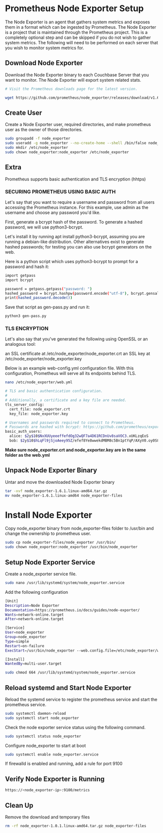 
# Prometheus Node Exporter Setup

The Node Exporter is an agent that gathers system metrics and exposes them in a format which can be ingested by Prometheus. The Node Exporter is a project that is maintained through the Prometheus project. This is a completely optional step and can be skipped if you do not wish to gather system metrics. The following will need to be performed on each server that you wish to monitor system metrics for.

## Download Node Exporter


Download the Node Exporter binary to each Couchbase Server that you want to monitor. The Node Exporter will export system related stats.

~~~bash
# Visit the Prometheus downloads page for the latest version.

wget https://github.com/prometheus/node_exporter/releases/download/v1.6.1/node_exporter-1.6.1.linux-amd64.tar.gz
~~~

## Create User

Create a Node Exporter user, required directories, and make prometheus user as the owner of those directories.

~~~bash
sudo groupadd -f node_exporter
sudo useradd -g node_exporter --no-create-home --shell /bin/false node_exporter
sudo mkdir /etc/node_exporter
sudo chown node_exporter:node_exporter /etc/node_exporter
~~~

## Extra

Prometheus supports basic authentication and TLS encryption (hhtps)

### SECURING PROMETHEUS USING BASIC AUTH

Let's say that you want to require a username and password from all users accessing the Prometheus instance. For this example, use admin as the username and choose any password you'd like.

First, generate a bcrypt hash of the password. To generate a hashed password, we will use python3-bcrypt.

Let's install it by running apt install python3-bcrypt, assuming you are running a debian-like distribution. Other alternatives exist to generate hashed passwords; for testing you can also use bcrypt generators on the web.

Here is a python script which uses python3-bcrypt to prompt for a password and hash it:

~~~bash
import getpass
import bcrypt

password = getpass.getpass("password: ")
hashed_password = bcrypt.hashpw(password.encode("utf-8"), bcrypt.gensalt())
print(hashed_password.decode())
~~~

Save that script as gen-pass.py and run it:

~~~bash
python3 gen-pass.py
~~~

### TLS ENCRYPTION

Let's also say that you've generated the following using OpenSSL or an analogous tool:

an SSL certificate at /etc/node_exporter/node_exporter.crt
an SSL key at /etc/node_exporter/node_exporter.key

Below is an example web-config.yml configuration file. With this configuration, Prometheus will serve all its endpoints behind TLS.

~~~bash
nano /etc/node_exporter/web.yml
~~~

~~~bash
# TLS and basic authentication configuration.
#
# Additionally, a certificate and a key file are needed.
tls_server_config:
  cert_file: node_exporter.crt
  key_file: node_exporter.key

# Usernames and passwords required to connect to Prometheus.
# Passwords are hashed with bcrypt: https://github.com/prometheus/exporter-toolkit/blob/master/docs/web-configuration.md#about-bcrypt
basic_auth_users:
  alice: $2y$10$NxXUUyeeeffefdOg32wQF7a4D61RCDnUv8saVOC3.xUKLzqEoS
  bob: $2y$10$hLqFl9jSjoAeey95Z/efef8Ye8wwekdMBM8c5Bn1ptYqP/AXyV0.oy0S8m
~~~

**Make sure node_exporter.crt and node_exporter.key are in the same folder as the web.yml**


## Unpack Node Exporter Binary

Untar and move the downloaded Node Exporter binary


~~~bash
tar -xvf node_exporter-1.6.1.linux-amd64.tar.gz
mv node_exporter-1.6.1.linux-amd64 node_exporter-files
~~~

# Install Node Exporter

Copy node_exporter binary from node_exporter-files folder to /usr/bin and change the ownership to prometheus user.

~~~bash
sudo cp node_exporter-files/node_exporter /usr/bin/
sudo chown node_exporter:node_exporter /usr/bin/node_exporter
~~~

## Setup Node Exporter Service

Create a node_exporter service file.

~~~bash
sudo nano /usr/lib/systemd/system/node_exporter.service
~~~


Add the following configuration


~~~bash
[Unit]
Description=Node Exporter
Documentation=https://prometheus.io/docs/guides/node-exporter/
Wants=network-online.target
After=network-online.target

[Service]
User=node_exporter
Group=node_exporter
Type=simple
Restart=on-failure
ExecStart=/usr/bin/node_exporter --web.config.file=/etc/node_exporter/web.yml

[Install]
WantedBy=multi-user.target
~~~


~~~bash
sudo chmod 664 /usr/lib/systemd/system/node_exporter.service
~~~

## Reload systemd and Start Node Exporter

Reload the systemd service to register the prometheus service and start the prometheus service.

~~~bash
sudo systemctl daemon-reload
sudo systemctl start node_exporter
~~~

Check the node exporter service status using the following command.


~~~bash
sudo systemctl status node_exporter
~~~


Configure node_exporter to start at boot

~~~bash
sudo systemctl enable node_exporter.service
~~~

If firewalld is enabled and running, add a rule for port 9100


## Verify Node Exporter is Running

~~~bash
https://<node_exporter-ip>:9100/metrics
~~~


## Clean Up


Remove the download and temporary files

~~~bash
rm -rf node_exporter-1.0.1.linux-amd64.tar.gz node_exporter-files
~~~